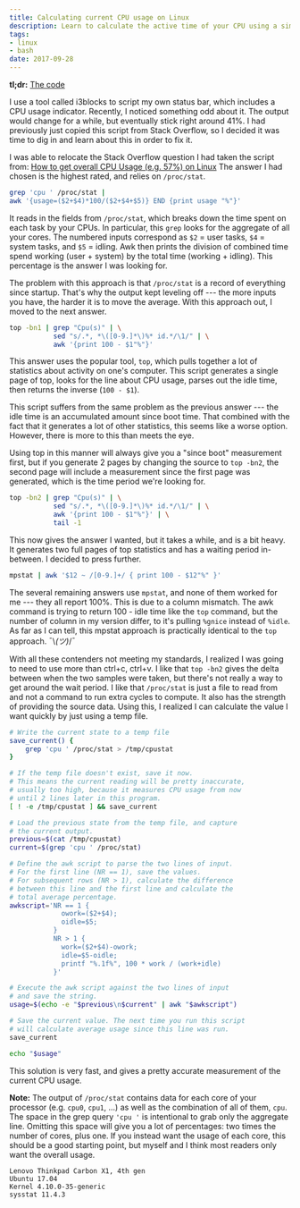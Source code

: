 ```yaml
---
title: Calculating current CPU usage on Linux
description: Learn to calculate the active time of your CPU using a simple bash script
tags:
- linux
- bash
date: 2017-09-28
---
```


**tl;dr:** [The code](#the-code)

I use a tool called i3blocks to script my own status bar, which includes a CPU usage indicator.
Recently, I noticed something odd about it. The output would change for a while, but eventually
stick right around 41%. I had previously just copied this script from Stack Overflow, so I decided
it was time to dig in and learn about this in order to fix it.

I was able to relocate the Stack Overflow question I had taken the script from:
[How to get overall CPU Usage (e.g. 57%) on Linux](https://stackoverflow.com/questions/9229333/how-to-get-overall-cpu-usage-e-g-57-on-linux)
The answer I had chosen is the highest rated, and relies on `/proc/stat`.

```bash
grep 'cpu ' /proc/stat |
awk '{usage=($2+$4)*100/($2+$4+$5)} END {print usage "%"}'
```

It reads in the fields from `/proc/stat`, which breaks down the time spent on each task by your CPUs.
In particular, this `grep` looks for the aggregate of all your cores. The numbered inputs correspond
as `$2` = user tasks, `$4` = system tasks, and `$5` = idling. Awk then prints the division of combined
time spend working (user + system) by the total time (working + idling). This percentage is the answer
I was looking for.

The problem with this approach is that `/proc/stat` is a record of everything since startup. That's why
the output kept leveling off --- the more inputs you have, the harder it is to move the average. With
this approach out, I moved to the next answer.

```bash
top -bn1 | grep "Cpu(s)" | \
           sed "s/.*, *\([0-9.]*\)%* id.*/\1/" | \
           awk '{print 100 - $1"%"}'
```

This answer uses the popular tool, `top`, which pulls together a lot of statistics about activity
on one's computer. This script generates a single page of top, looks for the line about CPU usage,
parses out the idle time, then returns the inverse (`100 - $1`).

This script suffers from the same problem as the previous answer --- the idle time is an accumulated
amount since boot time. That combined with the fact that it generates a lot of other statistics, this
seems like a worse option. However, there is more to this than meets the eye.

Using top in this manner will always give you a "since boot" measurement first, but if you generate
2 pages by changing the source to `top -bn2`, the second page will include a measurement since the
first page was generated, which is the time period we're looking for.

```bash
top -bn2 | grep "Cpu(s)" | \
           sed "s/.*, *\([0-9.]*\)%* id.*/\1/" | \
           awk '{print 100 - $1"%"}' | \
           tail -1
```

This now gives the answer I wanted, but it takes a while, and is a bit heavy. It generates two full
pages of top statistics and has a waiting period in-between. I decided to press further.

```bash
mpstat | awk '$12 ~ /[0-9.]+/ { print 100 - $12"%" }'
```

The several remaining answers use `mpstat`, and none of them worked for me --- they all report 100%.
This is due to a column mismatch. The awk command is trying to return 100 - idle time like the `top`
command, but the number of column in my version differ, to it's pulling `%gnice` instead of `%idle`.
As far as I can tell, this mpstat approach is practically identical to the `top` approach.
¯\\_(ツ)_/¯


With all these contenders not meeting my standards, I realized I was going to need to use more than
ctrl+c, ctrl+v. I like that `top -bn2` gives the delta between when the two samples were taken, but
there's not really a way to get around the wait period. I like that `/proc/stat` is just a file to
read from and not a command to run extra cycles to compute. It also has the strength of providing
the source data. Using this, I realized I can calculate the value I want quickly by just using a temp
file.<a name="the-code">&nbsp;</a>


```bash
# Write the current state to a temp file
save_current() {
    grep 'cpu ' /proc/stat > /tmp/cpustat
}

# If the temp file doesn't exist, save it now.
# This means the current reading will be pretty inaccurate,
# usually too high, because it measures CPU usage from now
# until 2 lines later in this program.
[ ! -e /tmp/cpustat ] && save_current

# Load the previous state from the temp file, and capture
# the current output.
previous=$(cat /tmp/cpustat)
current=$(grep 'cpu ' /proc/stat)

# Define the awk script to parse the two lines of input.
# For the first line (NR == 1), save the values.
# For subsequent rows (NR > 1), calculate the difference
# between this line and the first line and calculate the
# total average percentage.
awkscript='NR == 1 {
             owork=($2+$4);
             oidle=$5;
           }
           NR > 1 {
             work=($2+$4)-owork;
             idle=$5-oidle;
             printf "%.1f%", 100 * work / (work+idle)
           }'

# Execute the awk script against the two lines of input
# and save the string.
usage=$(echo -e "$previous\n$current" | awk "$awkscript")

# Save the current value. The next time you run this script
# will calculate average usage since this line was run.
save_current

echo "$usage"
```

This solution is very fast, and gives a pretty accurate measurement of the current CPU usage.

**Note:** The output of `/proc/stat` contains data for each core of your
processor (e.g. `cpu0`, `cpu1`, ...) as well as the combination of all of them,
`cpu`.  The space in the grep query `'cpu '` is intentional to grab only the
aggregate line. Omitting this space will give you a lot of percentages: two
times the number of cores, plus one. If you instead want the usage of each core,
this should be a good starting point, but myself and I think most readers only
want the overall usage.

```
Lenovo Thinkpad Carbon X1, 4th gen
Ubuntu 17.04
Kernel 4.10.0-35-generic
sysstat 11.4.3
```
